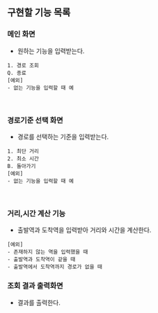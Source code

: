 ## 구현할 기능 목록

### 메인 화면
- 원하는 기능을 입력받는다.
```
1. 경로 조회
Q. 종료
[예외]
- 없는 기능을 입력할 때 예
```
<br>

### 경로기준 선택 화면
- 경로를 선택하는 기준을 입력받는다.
```
1. 최단 거리
2. 최소 시간
B. 돌아가기
[예외]
- 없는 기능을 입력할 때 예
```
<br>

### 거리,시간 계산 기능
- 출발역과 도착역을 입력받아 거리와 시간을 계산한다.
```
[예외]
- 존재하지 않는 역을 입력했을 때
- 출발역과 도착역이 같을 때
- 출발역에서 도착역까지 경로가 없을 때
```

### 조회 결과 출력화면
- 결과를 출력한다.
<br>